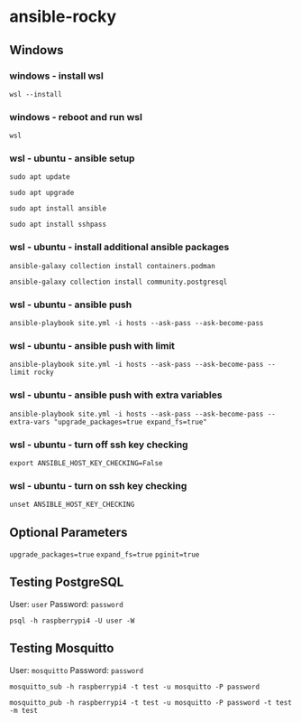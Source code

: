 # ansible-rocky
## Windows
### windows - install wsl
`wsl --install`

### windows - reboot and run wsl
`wsl`

### wsl - ubuntu - ansible setup
`sudo apt update`

`sudo apt upgrade`

`sudo apt install ansible`

`sudo apt install sshpass`

### wsl - ubuntu - install additional ansible packages
`ansible-galaxy collection install containers.podman`

`ansible-galaxy collection install community.postgresql`
### wsl - ubuntu - ansible push
`ansible-playbook site.yml -i hosts --ask-pass --ask-become-pass`
### wsl - ubuntu - ansible push with limit
`ansible-playbook site.yml -i hosts --ask-pass --ask-become-pass --limit rocky`
### wsl - ubuntu - ansible push with extra variables
`ansible-playbook site.yml -i hosts --ask-pass --ask-become-pass --extra-vars "upgrade_packages=true expand_fs=true"`
### wsl - ubuntu - turn off ssh key checking
`export ANSIBLE_HOST_KEY_CHECKING=False`
### wsl - ubuntu - turn on ssh key checking
`unset ANSIBLE_HOST_KEY_CHECKING`

## Optional Parameters
`upgrade_packages=true`
`expand_fs=true`
`pginit=true`

## Testing PostgreSQL
User: `user`
Password: `password`

`psql -h raspberrypi4 -U user -W`

## Testing Mosquitto
User: `mosquitto`
Password: `password`

`mosquitto_sub -h raspberrypi4 -t test -u mosquitto -P password`

`mosquitto_pub -h raspberrypi4 -t test -u mosquitto -P password -t test -m test`
